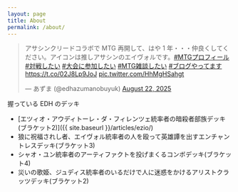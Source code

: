 ```yaml
---
layout: page
title: About
permalink: /about/
---
```


<blockquote class="twitter-tweet"><p lang="ja" dir="ltr">アサシンクリードコラボで MTG 再開して、はや 1 年・・・仲良くしてください。アイコンは推しアサシンのエイヴォルです。<a href="https://twitter.com/hashtag/MTG%E3%83%97%E3%83%AD%E3%83%95%E3%82%A3%E3%83%BC%E3%83%AB?src=hash&amp;ref_src=twsrc%5Etfw">#MTGプロフィール</a> <a href="https://twitter.com/hashtag/%E5%AF%BE%E6%88%A6%E3%81%97%E3%81%9F%E3%81%84?src=hash&amp;ref_src=twsrc%5Etfw">#対戦したい</a> <a href="https://twitter.com/hashtag/%E5%A4%A7%E4%BC%9A%E3%81%AB%E5%8F%82%E5%8A%A0%E3%81%97%E3%81%9F%E3%81%84?src=hash&amp;ref_src=twsrc%5Etfw">#大会に参加したい</a> <a href="https://twitter.com/hashtag/MTG%E9%9B%91%E8%AB%87%E3%81%97%E3%81%9F%E3%81%84?src=hash&amp;ref_src=twsrc%5Etfw">#MTG雑談したい</a> <a href="https://twitter.com/hashtag/%E3%83%96%E3%83%AD%E3%82%B0%E3%82%84%E3%81%A3%E3%81%A6%E3%81%BE%E3%81%99?src=hash&amp;ref_src=twsrc%5Etfw">#ブログやってます</a> <a href="https://t.co/02J8Lp9JoJ">https://t.co/02J8Lp9JoJ</a> <a href="https://t.co/HhMgHSahgt">pic.twitter.com/HhMgHSahgt</a></p>&mdash; あずま (@edhazumanobuyuk) <a href="https://twitter.com/edhazumanobuyuk/status/1958915164524486742?ref_src=twsrc%5Etfw">August 22, 2025</a></blockquote> <script async src="https://platform.twitter.com/widgets.js" charset="utf-8"></script>

握っている EDH のデッキ
- [エツィオ・アウディトーレ・ダ・フィレンツェ統率者の暗殺者部族デッキ(ブラケット2)]({{ site.baseurl }}/articles/ezio/)
- <span class="card-hover" data-scry="acr/54/ja">狼に祝福されし者、エイヴォル</span>統率者の人を殴って英雄譚を出すエンチャントレスデッキ(ブラケット3)
- <span class="card-hover" data-scry="acr/63/ja">シャオ・ユン</span>統率者のアーティファクトを投げまくるコンボデッキ(ブラケット4)
- <span class="card-hover" data-scry="cmm/341/ja">災いの歌姫、ジュディス</span>統率者のいるだけで人に迷惑をかけるアリストクラッツデッキ(ブラケット2)
